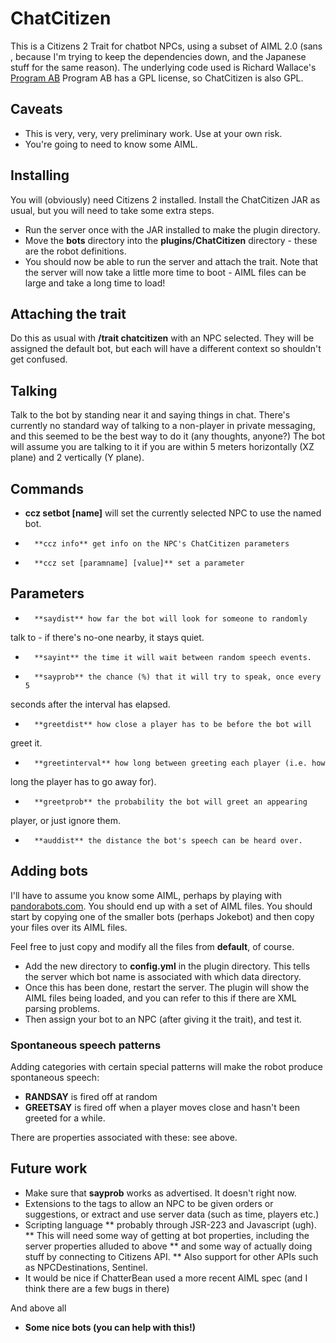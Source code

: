 # ChatCitizen
This is a Citizens 2 Trait for chatbot NPCs, using a subset of AIML
2.0 (sans <sraix>, because I'm trying to keep the dependencies down,
and the Japanese stuff for the same reason). The underlying code used is Richard Wallace's
[Program AB](http://alicebot.blogspot.co.uk/2013/01/program-ab-aiml-20-reference.html)
Program AB has a GPL license, so ChatCitizen is also GPL.

## Caveats
* This is very, very, very preliminary work. Use at your own risk.
* You're going to need to know some AIML.


## Installing
You will (obviously) need Citizens 2 installed. Install the ChatCitizen JAR as usual, but you will need to take some extra steps. 
* Run the server once with the JAR installed to make the plugin directory.
* Move the **bots** directory into the **plugins/ChatCitizen** directory - these are the robot definitions.
* You should now be able to run the server and attach the trait. Note that the server will now take a little more time to boot - AIML files can be large and take a long time to load!

## Attaching the trait
Do this as usual with **/trait chatcitizen** with an NPC selected. They will be assigned the default bot, but each will have a different context so shouldn't get confused.

## Talking
Talk to the bot by standing near it and saying things in chat. There's
currently no standard way of talking to a non-player in private messaging, and
this seemed to be the best way to do it (any thoughts, anyone?) The bot will
assume you are talking to it if you are within 5 meters horizontally (XZ
plane) and 2 vertically (Y plane).



## Commands
*	**ccz setbot [name]** will set the currently selected NPC to use the named bot.
*       **ccz info** get info on the NPC's ChatCitizen parameters
*       **ccz set [paramname] [value]** set a parameter

## Parameters
*       **saydist** how far the bot will look for someone to randomly
talk to - if there's no-one nearby, it stays quiet.
*       **sayint** the time it will wait between random speech events.
*       **sayprob** the chance (%) that it will try to speak, once every 5
seconds after the interval has elapsed.
*       **greetdist** how close a player has to be before the bot will
greet it.
*       **greetinterval** how long between greeting each player (i.e. how
long the player has to go away for).
*       **greetprob** the probability the bot will greet an appearing
player, or just ignore them.
*       **auddist** the distance the bot's speech can be heard over.


## Adding bots
I'll have to assume you know some AIML, perhaps by playing with [pandorabots.com](http://pandorabots.com). 
You should end up with a set of AIML files. You should start by copying one of the smaller bots (perhaps Jokebot) and then
copy your files over its AIML files.

Feel free to just copy and modify all the files from **default**, of course. 
* Add the new directory to **config.yml** in the plugin directory. This tells the server which bot name is associated with which data directory.
* Once this has been done, restart the server. The plugin will show the AIML files being loaded, and you can refer to this if there are XML parsing problems.
* Then assign your bot to an NPC (after giving it the trait), and test it.

### Spontaneous speech patterns
Adding categories with certain special patterns will make the robot
produce spontaneous speech:
* **RANDSAY** is fired off at random
* **GREETSAY** is fired off when a player moves close and hasn't been greeted for a while.

There are properties associated with these: see above.


## Future work
* Make sure that **sayprob** works as advertised. It doesn't right now.
* Extensions to the tags to allow an NPC to be given orders or suggestions,
or extract and use server data (such as time, players etc.)
* Scripting language
** probably through JSR-223 and Javascript (ugh).
** This will need some way of getting at bot properties, including the
server properties alluded to above
** and some way of actually doing stuff by connecting to Citizens API.
** Also support for other APIs such as NPCDestinations, Sentinel.
* It would be nice if ChatterBean used a more recent AIML spec (and I think there are a few bugs in there)

And above all
* **Some nice bots (you can help with this!)**

